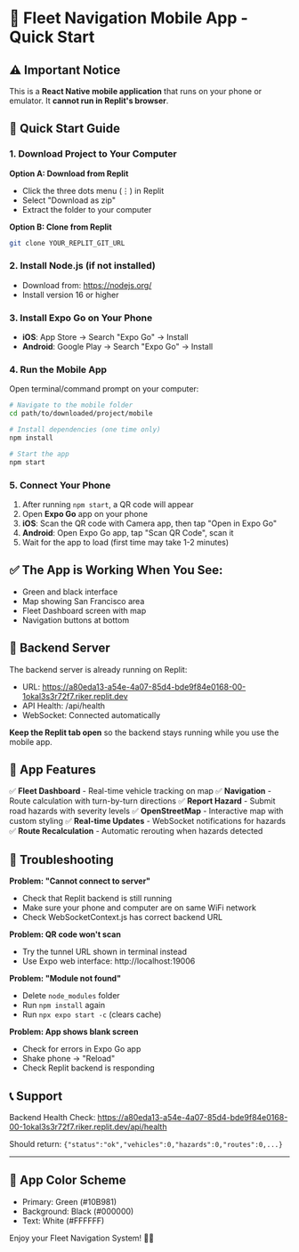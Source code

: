 # 📱 Fleet Navigation Mobile App - Quick Start

## ⚠️ Important Notice

This is a **React Native mobile application** that runs on your phone or emulator. It **cannot run in Replit's browser**.

## 🚀 Quick Start Guide

### 1. Download Project to Your Computer

**Option A: Download from Replit**
- Click the three dots menu (⋮) in Replit
- Select "Download as zip"
- Extract the folder to your computer

**Option B: Clone from Replit**
```bash
git clone YOUR_REPLIT_GIT_URL
```

### 2. Install Node.js (if not installed)
- Download from: https://nodejs.org/
- Install version 16 or higher

### 3. Install Expo Go on Your Phone
- **iOS**: App Store → Search "Expo Go" → Install
- **Android**: Google Play → Search "Expo Go" → Install

### 4. Run the Mobile App

Open terminal/command prompt on your computer:

```bash
# Navigate to the mobile folder
cd path/to/downloaded/project/mobile

# Install dependencies (one time only)
npm install

# Start the app
npm start
```

### 5. Connect Your Phone

1. After running `npm start`, a QR code will appear
2. Open **Expo Go** app on your phone
3. **iOS**: Scan the QR code with Camera app, then tap "Open in Expo Go"
4. **Android**: Open Expo Go app, tap "Scan QR Code", scan it
5. Wait for the app to load (first time may take 1-2 minutes)

## ✅ The App is Working When You See:

- Green and black interface
- Map showing San Francisco area
- Fleet Dashboard screen with map
- Navigation buttons at bottom

## 🔌 Backend Server

The backend server is already running on Replit:
- URL: https://a80eda13-a54e-4a07-85d4-bde9f84e0168-00-1okal3s3r72f7.riker.replit.dev
- API Health: /api/health
- WebSocket: Connected automatically

**Keep the Replit tab open** so the backend stays running while you use the mobile app.

## 📱 App Features

✅ **Fleet Dashboard** - Real-time vehicle tracking on map
✅ **Navigation** - Route calculation with turn-by-turn directions
✅ **Report Hazard** - Submit road hazards with severity levels
✅ **OpenStreetMap** - Interactive map with custom styling
✅ **Real-time Updates** - WebSocket notifications for hazards
✅ **Route Recalculation** - Automatic rerouting when hazards detected

## 🔧 Troubleshooting

**Problem: "Cannot connect to server"**
- Check that Replit backend is still running
- Make sure your phone and computer are on same WiFi network
- Check WebSocketContext.js has correct backend URL

**Problem: QR code won't scan**
- Try the tunnel URL shown in terminal instead
- Use Expo web interface: http://localhost:19006

**Problem: "Module not found"**
- Delete `node_modules` folder
- Run `npm install` again
- Run `npx expo start -c` (clears cache)

**Problem: App shows blank screen**
- Check for errors in Expo Go app
- Shake phone → "Reload"
- Check Replit backend is responding

## 📞 Support

Backend Health Check: 
https://a80eda13-a54e-4a07-85d4-bde9f84e0168-00-1okal3s3r72f7.riker.replit.dev/api/health

Should return: `{"status":"ok","vehicles":0,"hazards":0,"routes":0,...}`

---

## 🎨 App Color Scheme
- Primary: Green (#10B981)
- Background: Black (#000000)  
- Text: White (#FFFFFF)

Enjoy your Fleet Navigation System! 🚗📍
